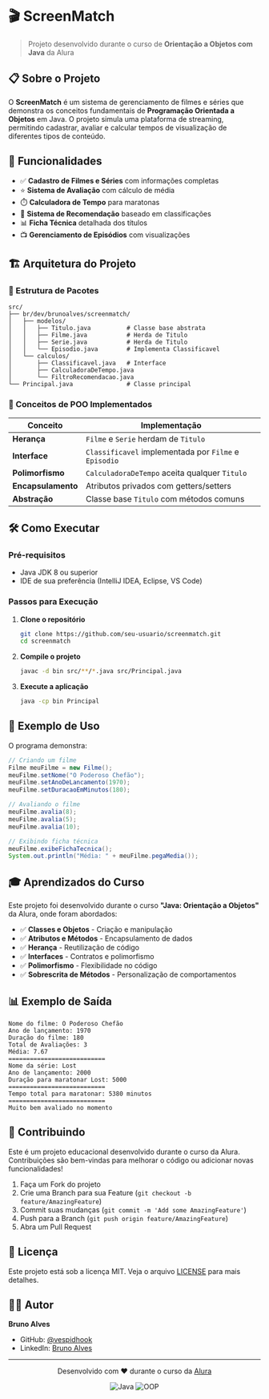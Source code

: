# 🎬 ScreenMatch

> Projeto desenvolvido durante o curso de **Orientação a Objetos com Java** da Alura

## 📋 Sobre o Projeto

O **ScreenMatch** é um sistema de gerenciamento de filmes e séries que demonstra os conceitos fundamentais de **Programação Orientada a Objetos** em Java. O projeto simula uma plataforma de streaming, permitindo cadastrar, avaliar e calcular tempos de visualização de diferentes tipos de conteúdo.

## 🚀 Funcionalidades

- ✅ **Cadastro de Filmes e Séries** com informações completas
- ⭐ **Sistema de Avaliação** com cálculo de média
- ⏱️ **Calculadora de Tempo** para maratonas
- 🎯 **Sistema de Recomendação** baseado em classificações
- 📊 **Ficha Técnica** detalhada dos títulos
- 📺 **Gerenciamento de Episódios** com visualizações

## 🏗️ Arquitetura do Projeto

### 📁 Estrutura de Pacotes

```
src/
├── br/dev/brunoalves/screenmatch/
│   ├── modelos/
│   │   ├── Titulo.java          # Classe base abstrata
│   │   ├── Filme.java           # Herda de Titulo
│   │   ├── Serie.java           # Herda de Titulo
│   │   └── Episodio.java        # Implementa Classificavel
│   └── calculos/
│       ├── Classificavel.java   # Interface
│       ├── CalculadoraDeTempo.java
│       └── FiltroRecomendacao.java
└── Principal.java               # Classe principal
```

### 🎯 Conceitos de POO Implementados

| Conceito           | Implementação                                         |
| ------------------ | ----------------------------------------------------- |
| **Herança**        | `Filme` e `Serie` herdam de `Titulo`                  |
| **Interface**      | `Classificavel` implementada por `Filme` e `Episodio` |
| **Polimorfismo**   | `CalculadoraDeTempo` aceita qualquer `Titulo`         |
| **Encapsulamento** | Atributos privados com getters/setters                |
| **Abstração**      | Classe base `Titulo` com métodos comuns               |

## 🛠️ Como Executar

### Pré-requisitos

- Java JDK 8 ou superior
- IDE de sua preferência (IntelliJ IDEA, Eclipse, VS Code)

### Passos para Execução

1. **Clone o repositório**

   ```bash
   git clone https://github.com/seu-usuario/screenmatch.git
   cd screenmatch
   ```

2. **Compile o projeto**

   ```bash
   javac -d bin src/**/*.java src/Principal.java
   ```

3. **Execute a aplicação**
   ```bash
   java -cp bin Principal
   ```

## 📖 Exemplo de Uso

O programa demonstra:

```java
// Criando um filme
Filme meuFilme = new Filme();
meuFilme.setNome("O Poderoso Chefão");
meuFilme.setAnoDeLancamento(1970);
meuFilme.setDuracaoEmMinutos(180);

// Avaliando o filme
meuFilme.avalia(8);
meuFilme.avalia(5);
meuFilme.avalia(10);

// Exibindo ficha técnica
meuFilme.exibeFichaTecnica();
System.out.println("Média: " + meuFilme.pegaMedia());
```

## 🎓 Aprendizados do Curso

Este projeto foi desenvolvido durante o curso **"Java: Orientação a Objetos"** da Alura, onde foram abordados:

- ✅ **Classes e Objetos** - Criação e manipulação
- ✅ **Atributos e Métodos** - Encapsulamento de dados
- ✅ **Herança** - Reutilização de código
- ✅ **Interfaces** - Contratos e polimorfismo
- ✅ **Polimorfismo** - Flexibilidade no código
- ✅ **Sobrescrita de Métodos** - Personalização de comportamentos

## 📊 Exemplo de Saída

```
Nome do filme: O Poderoso Chefão
Ano de lançamento: 1970
Duração do filme: 180
Total de Avaliações: 3
Média: 7.67
===========================
Nome da série: Lost
Ano de lançamento: 2000
Duração para maratonar Lost: 5000
===========================
Tempo total para maratonar: 5380 minutos
===========================
Muito bem avaliado no momento
```

## 🤝 Contribuindo

Este é um projeto educacional desenvolvido durante o curso da Alura. Contribuições são bem-vindas para melhorar o código ou adicionar novas funcionalidades!

1. Faça um Fork do projeto
2. Crie uma Branch para sua Feature (`git checkout -b feature/AmazingFeature`)
3. Commit suas mudanças (`git commit -m 'Add some AmazingFeature'`)
4. Push para a Branch (`git push origin feature/AmazingFeature`)
5. Abra um Pull Request

## 📝 Licença

Este projeto está sob a licença MIT. Veja o arquivo [LICENSE](LICENSE) para mais detalhes.

## 👨‍💻 Autor

**Bruno Alves**

- GitHub: [@vespidhook](https://github.com/vespidhook)
- LinkedIn: [Bruno Alves](https://www.linkedin.com/in/brunoalvesilva/)

---

<div align="center">
  <p>Desenvolvido com ❤️ durante o curso da <a href="https://www.alura.com.br">Alura</a></p>
  <img src="https://img.shields.io/badge/Java-ED8B00?style=for-the-badge&logo=java&logoColor=white" alt="Java">
  <img src="https://img.shields.io/badge/OOP-Object--Oriented--Programming-blue?style=for-the-badge" alt="OOP">
</div>
